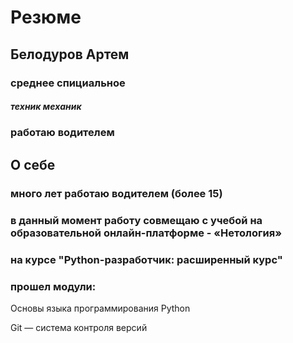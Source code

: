 # Резюме
## Белодуров Артем
### среднее спициальное
  ##### техник механик
### работаю водителем
## О себе
### много лет работаю водителем (более 15)
### в данный момент работу совмещаю с учебой на образовательной онлайн-платформе - «Нетология»
### на курсе "Python-разработчик: расширенный курс"
### прошел модули:
 Основы языка программирования Python

 Git — система контроля версий